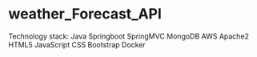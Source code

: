# weather_Forecast_API

Technology stack:
Java
Springboot
SpringMVC
MongoDB
AWS
Apache2
HTML5
JavaScript
CSS
Bootstrap
Docker

